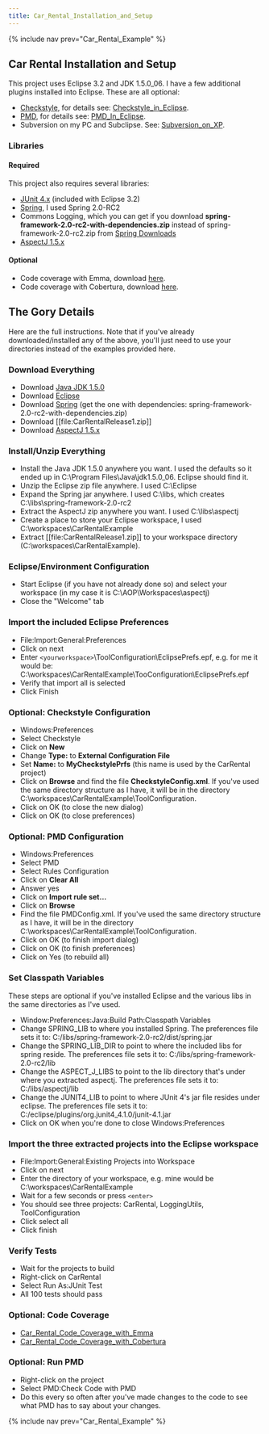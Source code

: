 ```yaml
---
title: Car_Rental_Installation_and_Setup
---
```

{% include nav prev="Car_Rental_Example" %}

## Car Rental Installation and Setup

This project uses Eclipse 3.2 and JDK 1.5.0_06. I have a few additional plugins installed into Eclipse. These are all optional:
* [Checkstyle](http://eclipse-cs.sourceforge.net/), for details see: [Checkstyle_in_Eclipse](Checkstyle_in_Eclipse).
* [PMD](http://pmd.sourceforge.net/integrations.html#eclipse), for details see: [PMD_In_Eclipse](PMD_In_Eclipse).
* Subversion on my PC and Subclipse. See: [Subversion_on_XP](Subversion_on_XP).

### Libraries
#### Required
This project also requires several libraries:
* [JUnit 4.x](http://www.junit.org) (included with Eclipse 3.2)
* [Spring](http://www.springframework.org/download), I used Spring 2.0-RC2
* Commons Logging, which you can get if you download **spring-framework-2.0-rc2-with-dependencies.zip** instead of spring-framework-2.0-rc2.zip from [Spring Downloads](http://sourceforge.net/project/showfiles.php?group_id=73357&package_id=173644)
* [AspectJ 1.5.x](http://www.eclipse.org/aspectj/downloads.php)

#### Optional
* Code coverage with Emma, download [here](http://emma.sourceforge.net/downloads.html).
* Code coverage with Cobertura, download [here](http://cobertura.sourceforge.net/download.html).

## The Gory Details
Here are the full instructions. Note that if you've already downloaded/installed any of the above, you'll just need to use your directories instead of the examples provided here.

### Download Everything
* Download [Java JDK 1.5.0](http://java.sun.com/j2se/1.5.0/download.jsp)
* Download [Eclipse](http://www.eclipse.org/downloads/)
* Download [Spring](http://www.springframework.org/download) (get the one with dependencies: spring-framework-2.0-rc2-with-dependencies.zip)
* Download [[file:CarRentalRelease1.zip]]
* Download [AspectJ 1.5.x](http://www.eclipse.org/aspectj/downloads.php)

### Install/Unzip Everything
* Install the Java JDK 1.5.0 anywhere you want. I used the defaults so it ended up in C:\Program Files\Java\jdk1.5.0_06. Eclipse should find it.
* Unzip the Eclipse zip file anywhere. I used C:\Eclipse
* Expand the Spring jar anywhere. I used C:\libs, which creates C:\libs\spring-framework-2.0-rc2
* Extract the AspectJ zip anywhere you want. I used C:\libs\aspectj
* Create a place to store your Eclipse workspace, I used C:\workspaces\CarRentalExample
* Extract [[file:CarRentalRelease1.zip]] to your workspace directory (C:\workspaces\CarRentalExample).

### Eclipse/Environment Configuration
* Start Eclipse (if you have not already done so) and select your workspace (in my case it is C:\AOP\Workspaces\aspectj)
* Close the "Welcome" tab

### Import the included Eclipse Preferences
* File:Import:General:Preferences
* Click on next
* Enter ```<yourworkspace>```\ToolConfiguration\EclipsePrefs.epf, e.g. for me it would be: C:\workspaces\CarRentalExample\TooConfiguration\EclipsePrefs.epf
* Verify that import all is selected
* Click Finish

### Optional: Checkstyle Configuration
* Windows:Preferences
* Select Checkstyle
* Click on **New**
* Change **Type:** to **External Configuration File**
* Set **Name:** to **MyCheckstylePrfs** (this name is used by the CarRental project)
* Click on **Browse** and find the file **CheckstyleConfig.xml**. If you've used the same directory structure as I have, it will be in the directory C:\workspaces\CarRentalExample\ToolConfiguration.
* Click on OK (to close the new dialog)
* Click on OK (to close preferences)

### Optional: PMD Configuration
* Windows:Preferences
* Select PMD
* Select Rules Configuration
* Click on **Clear All**
* Answer yes
* Click on **Import rule set...**
* Click on **Browse**
* Find the file PMDConfig.xml. If you've used the same directory structure as I have, it will be in the directory C:\workspaces\CarRentalExample\ToolConfiguration.
* Click on OK (to finish import dialog)
* Click on OK (to finish preferences)
* Click on Yes (to rebuild all)

### Set Classpath Variables
These steps are optional if you've installed Eclipse and the various libs in the same directories as I've used.

* Window:Preferences:Java:Build Path:Classpath Variables
* Change SPRING_LIB to where you installed Spring. The preferences file sets it to: C:/libs/spring-framework-2.0-rc2/dist/spring.jar
* Change the SPRING_LIB_DIR to point to where the included libs for spring reside. The preferences file sets it to: C:/libs/spring-framework-2.0-rc2/lib
* Change the ASPECT_J_LIBS to point to the lib directory that's under where you extracted aspectj. The preferences file sets it to: C:/libs/aspectj/lib
* Change the JUNIT4_LIB to point to where JUnit 4's jar file resides under eclipse. The preferences file sets it to: C:/eclipse/plugins/org.junit4_4.1.0/junit-4.1.jar
* Click on OK when you're done to close Windows:Preferences

### Import the three extracted projects into the Eclipse workspace
* File:Import:General:Existing Projects into Workspace
* Click on next
* Enter the directory of your workspace, e.g. mine would be C:\workspaces\CarRentalExample
* Wait for a few seconds or press ```<enter>```
* You should see three projects: CarRental, LoggingUtils, ToolConfiguration
* Click select all
* Click finish

### Verify Tests
* Wait for the projects to build
* Right-click on CarRental
* Select Run As:JUnit Test
* All 100 tests should pass

### Optional: Code Coverage
* [Car_Rental_Code_Coverage_with_Emma](Car_Rental_Code_Coverage_with_Emma)
* [Car_Rental_Code_Coverage_with_Cobertura](Car_Rental_Code_Coverage_with_Cobertura)

### Optional: Run PMD
* Right-click on the project
* Select PMD:Check Code with PMD
* Do this every so often after you've made changes to the code to see what PMD has to say about your changes.

{% include nav prev="Car_Rental_Example" %}
